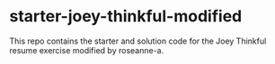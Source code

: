 # starter-joey-thinkful-modified

This repo contains the starter and solution code for the Joey Thinkful resume exercise modified by roseanne-a.
